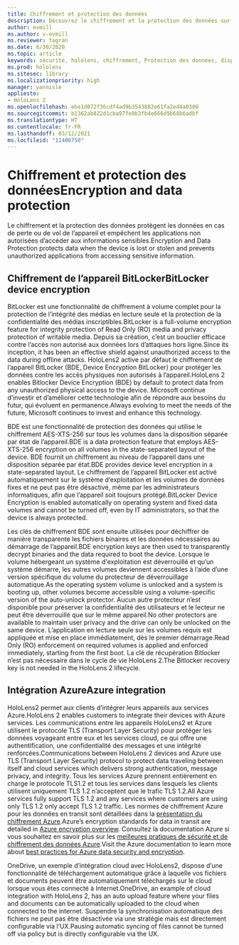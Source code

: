 ```yaml
---
title: Chiffrement et protection des données
description: Découvrez le chiffrement et la protection des données sur les appareils HoloLens 2, y compris l’intégration de BitLocker et Azure.
author: evmill
ms.author: v-evmill
ms.reviewer: tagran
ms.date: 6/30/2020
ms.topic: article
keywords: sécurité, hololens, chiffrement, Protection des données, dispositif BitLocker, BitLocker, bitlocker, chiffrement bitlocker, intégration azur,
ms.prod: hololens
ms.sitesec: library
ms.localizationpriority: high
manager: yannisle
appliesto:
- HoloLens 2
ms.openlocfilehash: ebe1d072f36cdf4ad9b3543882e61fa2ed4a0300
ms.sourcegitcommit: b1362ab822d1cba97fe0b3fb4e666d9b68b6adbf
ms.translationtype: HT
ms.contentlocale: fr-FR
ms.lasthandoff: 03/12/2021
ms.locfileid: "11406750"
---
```

# <a name="encryption-and-data-protection"></a><span data-ttu-id="94caf-104">Chiffrement et protection des données</span><span class="sxs-lookup"><span data-stu-id="94caf-104">Encryption and data protection</span></span>

<span data-ttu-id="94caf-105">Le chiffrement et la protection des données protègent les données en cas de perte ou de vol de l’appareil et empêchent les applications non autorisées d’accéder aux informations sensibles.</span><span class="sxs-lookup"><span data-stu-id="94caf-105">Encryption and Data Protection protects data when the device is lost or stolen and prevents unauthorized applications from accessing sensitive information.</span></span>

## <a name="bitlocker-device-encryption"></a><span data-ttu-id="94caf-106">Chiffrement de l’appareil BitLocker</span><span class="sxs-lookup"><span data-stu-id="94caf-106">BitLocker device encryption</span></span>

<span data-ttu-id="94caf-107">BitLocker est une fonctionnalité de chiffrement à volume complet pour la protection de l’intégrité des médias en lecture seule et la protection de la confidentialité des médias inscriptibles.</span><span class="sxs-lookup"><span data-stu-id="94caf-107">BitLocker is a full-volume encryption feature for integrity protection of Read Only (RO) media and privacy protection of writable media.</span></span>  <span data-ttu-id="94caf-108">Depuis sa création, c’est un bouclier efficace contre l’accès non autorisé aux données lors d’attaques hors ligne.</span><span class="sxs-lookup"><span data-stu-id="94caf-108">Since its inception, it has been an effective shield against unauthorized access to the data during offline attacks.</span></span> <span data-ttu-id="94caf-109">HoloLens2 active par défaut le chiffrement de l’appareil BitLocker (BDE, Device Encryption BitLocker) pour protéger les données contre les accès physiques non autorisés à l’appareil.</span><span class="sxs-lookup"><span data-stu-id="94caf-109">HoloLens 2 enables Bitlocker Device Encryption (BDE) by default to protect data from any unauthorized physical access to the device.</span></span> <span data-ttu-id="94caf-110">Microsoft continue d’investir et d’améliorer cette technologie afin de répondre aux besoins du futur, qui évoluent en permanence.</span><span class="sxs-lookup"><span data-stu-id="94caf-110">Always evolving to meet the needs of the future, Microsoft continues to invest and enhance this technology.</span></span>

<span data-ttu-id="94caf-111">BDE est une fonctionnalité de protection des données qui utilise le chiffrement AES-XTS-256 sur tous les volumes dans la disposition séparée par état de l’appareil.</span><span class="sxs-lookup"><span data-stu-id="94caf-111">BDE is a data protection feature that employs AES-XTS-256 encryption on all volumes in the state-separated layout of the device.</span></span> <span data-ttu-id="94caf-112">BDE fournit un chiffrement au niveau de l’appareil dans une disposition séparée par état.</span><span class="sxs-lookup"><span data-stu-id="94caf-112">BDE provides device level encryption in a state-separated layout.</span></span> <span data-ttu-id="94caf-113">Le chiffrement de l’appareil BitLocker est activé automatiquement sur le système d’exploitation et les volumes de données fixes et ne peut pas être désactivé, même par les administrateurs informatiques, afin que l’appareil soit toujours protégé.</span><span class="sxs-lookup"><span data-stu-id="94caf-113">BitLocker Device Encryption is enabled automatically on operating system and fixed data volumes and cannot be turned off, even by IT administrators, so that the device is always protected.</span></span>

<span data-ttu-id="94caf-114">Les clés de chiffrement BDE sont ensuite utilisées pour déchiffrer de manière transparente les fichiers binaires et les données nécessaires au démarrage de l’appareil.</span><span class="sxs-lookup"><span data-stu-id="94caf-114">BDE encryption keys are then used to transparently decrypt binaries and the data required to boot the device.</span></span> <span data-ttu-id="94caf-115">Lorsque le volume hébergeant un système d'exploitation est déverrouillé et qu’un système démarre, les autres volumes deviennent accessibles à l’aide d’une version spécifique du volume du protecteur de déverrouillage automatique.</span><span class="sxs-lookup"><span data-stu-id="94caf-115">As the operating system volume is unlocked and a system is booting up, other volumes become accessible using a volume-specific version of the auto-unlock protector.</span></span> <span data-ttu-id="94caf-116">Aucun autre protecteur n’est disponible pour préserver la confidentialité des utilisateurs et le lecteur ne peut être déverrouillé que sur le même appareil.</span><span class="sxs-lookup"><span data-stu-id="94caf-116">No other protectors are available to maintain user privacy and the drive can only be unlocked on the same device.</span></span> <span data-ttu-id="94caf-117">L’application en lecture seule sur les volumes requis est appliquée et mise en place immédiatement, dès le premier démarrage.</span><span class="sxs-lookup"><span data-stu-id="94caf-117">Read Only (RO) enforcement on required volumes is applied and enforced immediately, starting from the first boot.</span></span> <span data-ttu-id="94caf-118">La clé de récupération Bitlocker n’est pas nécessaire dans le cycle de vie HoloLens 2.</span><span class="sxs-lookup"><span data-stu-id="94caf-118">The Bitlocker recovery key is not needed in the HoloLens 2 lifecycle.</span></span>

## <a name="azure-integration"></a><span data-ttu-id="94caf-119">Intégration Azure</span><span class="sxs-lookup"><span data-stu-id="94caf-119">Azure integration</span></span> 

<span data-ttu-id="94caf-120">HoloLens2 permet aux clients d’intégrer leurs appareils aux services Azure.</span><span class="sxs-lookup"><span data-stu-id="94caf-120">HoloLens 2 enables customers to integrate their devices with Azure services.</span></span> <span data-ttu-id="94caf-121">Les communications entre les appareils HoloLens2 et Azure utilisent le protocole TLS (Transport Layer Security) pour protéger les données voyageant entre eux et les services cloud, ce qui offre une authentification, une confidentialité des messages et une intégrité renforcées.</span><span class="sxs-lookup"><span data-stu-id="94caf-121">Communications between HoloLens 2 devices and Azure use TLS (Transport Layer Security) protocol to protect data traveling between itself and cloud services which delivers strong authentication, message privacy, and integrity.</span></span> <span data-ttu-id="94caf-122">Tous les services Azure prennent entièrement en charge le protocole TLS1.2 et tous les services dans lesquels les clients utilisent uniquement TLS 1.2 n’acceptent que le trafic TLS 1.2.</span><span class="sxs-lookup"><span data-stu-id="94caf-122">All Azure services fully support TLS 1.2 and any services where customers are using only TLS 1.2 only accept TLS 1.2 traffic.</span></span> <span data-ttu-id="94caf-123">Les normes de chiffrement Azure pour les données en transit sont détaillées dans la [présentation du chiffrement Azure](https://docs.microsoft.com/azure/security/fundamentals/encryption-overview).</span><span class="sxs-lookup"><span data-stu-id="94caf-123">Azure’s encryption standards for data in transit are detailed in [Azure encryption overview](https://docs.microsoft.com/azure/security/fundamentals/encryption-overview).</span></span> <span data-ttu-id="94caf-124">Consultez la documentation Azure si vous souhaitez en savoir plus sur les [meilleures pratiques de sécurité et de chiffrement des données Azure](https://docs.microsoft.com/azure/security/fundamentals/data-encryption-best-practices).</span><span class="sxs-lookup"><span data-stu-id="94caf-124">Visit the Azure documentation to learn more about [best practices for Azure data security and encryption](https://docs.microsoft.com/azure/security/fundamentals/data-encryption-best-practices).</span></span> 

<span data-ttu-id="94caf-125">OneDrive, un exemple d’intégration cloud avec HoloLens2, dispose d’une fonctionnalité de téléchargement automatique grâce à laquelle vos fichiers et documents peuvent être automatiquement téléchargés sur le cloud lorsque vous êtes connecté à Internet.</span><span class="sxs-lookup"><span data-stu-id="94caf-125">OneDrive, an example of cloud integration with HoloLens 2, has an auto upload feature where your files and documents can be automatically uploaded to the cloud when connected to the internet.</span></span> <span data-ttu-id="94caf-126">Suspendre la synchronisation automatique des fichiers ne peut pas être désactivée via une stratégie mais est directement configurable via l’UX.</span><span class="sxs-lookup"><span data-stu-id="94caf-126">Pausing automatic syncing of files cannot be turned off via policy but is directly configurable via the UX.</span></span> 
